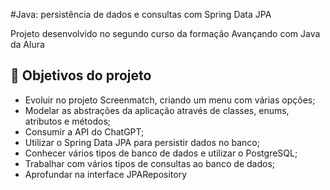 

#Java: persistência de dados e consultas com Spring Data JPA

Projeto desenvolvido no segundo curso da formação Avançando com Java da Alura


## 🔨 Objetivos do projeto

- Evoluir no projeto Screenmatch, criando um menu com várias opções;
- Modelar as abstrações da aplicação através de classes, enums, atributos e métodos;
- Consumir a API do ChatGPT;
- Utilizar o Spring Data JPA para persistir dados no banco;
- Conhecer vários tipos de banco de dados e utilizar o PostgreSQL;
- Trabalhar com vários tipos de consultas ao banco de dados;
- Aprofundar na interface JPARepository
